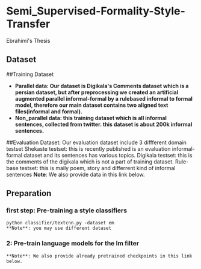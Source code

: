 # Semi_Supervised-Formality-Style-Transfer
Ebrahimi's Thesis


## Dataset
##Training Dataset
- **Parallel data: Our dataset is Digikala's Comments dataset which is a persian dataset, but after preprocessing we created an artificial augmented parallel informal-formal by a rulebased informal to formal model, therefore our main dataset contains two aligned text files(informal and formal).**
- **Non_parallel data: this training dataset which is all informal sentences, collected from twitter. this dataset is about 200k informal sentences.**

##Evaluation Dataset: Our evaluation dataset include 3 diffferent domain testset
Shekaste testset: this is recently published is an evaluation informal-formal dataset and its sentences has various topics.
Digikala testset: this is the comments of the digikala which is not a part of training dataset.
Rule-base testset: this is maily poem, story and differrent kind of informal sentences
**Note**: We also provide data in this link below.

## Preparation
### first step: Pre-training a style classifiers
```
python classifier/textcnn.py -dataset em
**Note**: you may use different dataset
```
### 2: Pre-train language models for the lm filter
```
**Note**: We also provide already pretrained checkpoints in this link below.

